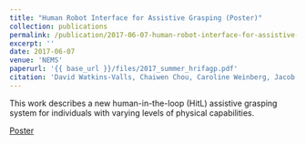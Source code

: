 ```yaml
---
title: "Human Robot Interface for Assistive Grasping (Poster)"
collection: publications
permalink: /publication/2017-06-07-human-robot-interface-for-assistive-grasping-poster
excerpt: ''
date: 2017-06-07
venue: 'NEMS'
paperurl: '{{ base_url }}/files/2017_summer_hrifagp.pdf'
citation: 'David Watkins-Valls, Chaiwen Chou, Caroline Weinberg, Jacob Varley, Lynne Weber, Adam Blanchard, Peter Allen, Joel Stein &quot;Human Robot Interface for Assistive Grasping (Poster)&quot;. In: New England Manipulation Symposium (2017).'
---
```


This work describes a new human-in-the-loop (HitL) assistive grasping system for individuals with varying levels of physical capabilities.

<a href='{{ base_url }}/files/2017_summer_hrifagp.pdf'>Poster</a>
